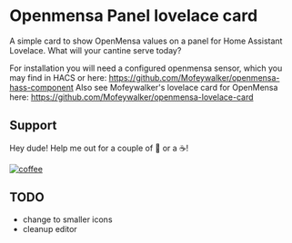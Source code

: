 # Openmensa Panel lovelace card 

A simple card to show OpenMensa values on a panel for Home Assistant Lovelace. What will your cantine serve today?

For installation you will need a configured openmensa sensor, which you may find in HACS or here: https://github.com/Mofeywalker/openmensa-hass-component
Also see Mofeywalker's lovelace card for OpenMensa here: https://github.com/Mofeywalker/openmensa-lovelace-card

## Support

Hey dude! Help me out for a couple of :beers: or a :coffee:!

[![coffee](https://www.buymeacoffee.com/assets/img/custom_images/black_img.png)](https://www.buymeacoffee.com/mfdlr)

## TODO
- change to smaller icons
- cleanup editor